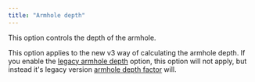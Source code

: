 ```yaml
---
title: "Armhole depth"
---
```


This option controls the depth of the armhole.

This option applies to the new v3 way of calculating the armhole depth.
If you enable the [legacy armhole depth](/docs/designs/huey/options/legacyarmholedepth) option, this option will not apply, but instead it's legacy version [armhole depth factor](/docs/designs/huey/options/armholedepthfactor) will.

